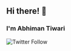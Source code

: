 ## Hi there! 👋
### I'm Abhiman Tiwari

<img alt="Twitter Follow" src="https://img.shields.io/twitter/follow/AbhimanTiwari?label=Follow&style=social"> <!--<img alt="GitHub followers" src="https://img.shields.io/github/followers/abhimantiwari?label=Follow&style=social"> -->


<!--
**abhimantiwari/abhimantiwari** is a ✨ _special_ ✨ repository because its `README.md` (this file) appears on your GitHub profile.

Here are some ideas to get you started:

- 🔭 I’m currently working on ...
- 🌱 I’m currently learning ...
- 👯 I’m looking to collaborate on ...
- 🤔 I’m looking for help with ...
- 💬 Ask me about ...
- 📫 How to reach me: ...
- 😄 Pronouns: ...
- ⚡ Fun fact: ...
-->
